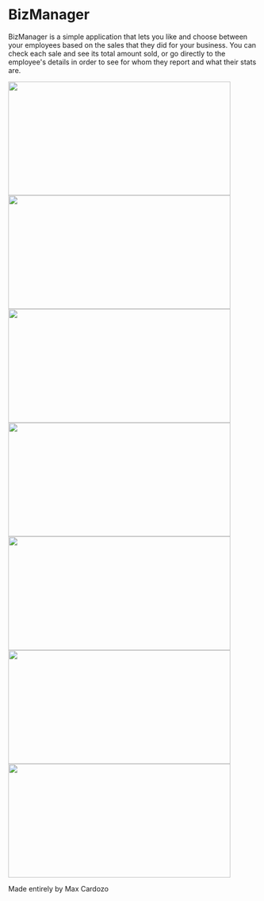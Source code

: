 # BizManager
BizManager is a simple application that lets you like and choose between your employees based on the sales that they did for your business. You can check each sale and see its total amount sold, or go directly to the employee's details in order to see for whom they report and what their stats are. 

<img src="https://u.cubeupload.com/olsonperrensen2/user.jpg" height="229" width="448" >
<img src="https://u.cubeupload.com/olsonperrensen2/Screenshot2022082416.png" height="229" width="448">
<img src="https://u.cubeupload.com/olsonperrensen2/e81Screenshot2022082416.png" height="229" width="448">
<img src="https://u.cubeupload.com/olsonperrensen2/b87Screenshot2022082416.png" height="229" width="448">
<img src="https://u.cubeupload.com/olsonperrensen2/1f3Screenshot2022082416.png" height="229" width="448">
<img src="https://u.cubeupload.com/olsonperrensen2/cefScreenshot2022082416.png" height="229" width="448">
<img src="https://u.cubeupload.com/olsonperrensen2/ddbScreenshot2022082416.png" height="229" width="448">

Made entirely by Max Cardozo
